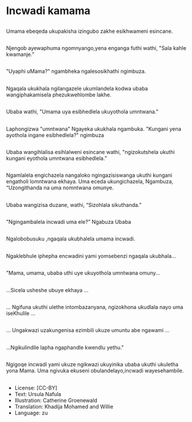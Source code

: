 # Incwadi kamama

##
Umama ebeqeda ukupakisha
izingubo zakhe esikhwameni
esincane.

##
Njengob ayewaphuma
ngomnyango,yena enganga
futhi wathi, "Sala kahle
kwamanje.”

##
"Uyaphi uMama?" ngambheka
ngalesosikhathi ngimbuza.

##
Ngaqala ukukhala ngilangazele
ukumlandela kodwa ubaba
wangiphakamisela
phezukwehlombe lakhe.

##
Ubaba wathi, "Umama uya
esibhedlela ukuyothola
umntwana."

##
Laphongizwa "umntwana"
Ngayeka ukukhala ngambuka.
"Kungani yena ayothola ingane
esibhedlela?" ngimbuza

##
Ubaba wangihlalisa esihlalweni
esincane wathi, "ngizokutshela
ukuthi kungani eyothola
umntwana esibhedlela.”

##
Ngamlalela engichazela nangaloko ngingazisiswanga
ukuthi kungani engatholi lomntwana ekhaya. Uma eceda
ukungichazela, Ngambuza, “Uzongithanda na uma
nomntwana omunye.

##
Ubaba wangizisa duzane, wathi,
“Sizohlala sikuthanda.”

##
"Ngingambalela incwadi uma
ele?” Ngabuza Ubaba

##
Ngalobobusuku ,ngaqala
ukubhalela umama incwadi.

##
Ngaklebhule iphepha encwadini
yami yomsebenzi ngaqala
ukubhala...

##
"Mama, umama, ubaba uthi uye
ukuyothola umntwana omuny...

##
…Sicela usheshe ubuye ekhaya
...

##
... Ngifuna ukuthi ulethe
intombazanyana, ngizokhona
ukudlala nayo uma iseKhulile ...

##
... Ungakwazi uzakungenisa
ezimbili ukuze umuntu abe
ngawami ...

##
...Ngikulindile lapha ngaphandle
kwendlu yethu."

##
Ngigoqe incwadi yami ukuze
ngikwazi ukuyinika ubaba
ukuthi ukuletha yona Mama.
Uma ngivuka ekuseni
obulandelayo,incwadi
wayesehambile.

##
* License: [CC-BY]
* Text: Ursula Nafula
* Illustration: Catherine Groenewald
* Translation: Khadija Mohamed and Willie
* Language: zu
